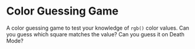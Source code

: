 # Color Guessing Game

A color guessing game to test your knowledge of `rgb()` color values. Can you guess which square matches the value? Can you guess it on Death Mode?
